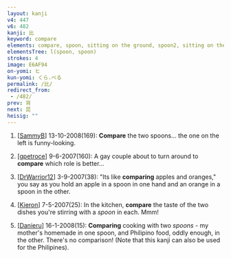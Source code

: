 ```yaml
---
layout: kanji
v4: 447
v6: 482
kanji: 比
keyword: compare
elements: compare, spoon, sitting on the ground, spoon2, sitting on the ground2
elementsTree: l(spoon, spoon)
strokes: 4
image: E6AF94
on-yomi: ヒ
kun-yomi: くら.べる
permalink: /比/
redirect_from:
 - /482/
prev: 背
next: 昆
heisig: ""
---
```


1) [<a href="http://kanji.koohii.com/profile/SammyB">SammyB</a>] 13-10-2008(169): <strong>Compare</strong> the two spoons... the one on the left is funny-looking.

2) [<a href="http://kanji.koohii.com/profile/gpetroce">gpetroce</a>] 9-6-2007(160): A gay couple about to turn around to <strong>compare</strong> which role is better...

3) [<a href="http://kanji.koohii.com/profile/DrWarrior12">DrWarrior12</a>] 3-9-2007(38): &quot;Its like <strong>comparing</strong> apples and oranges,&quot; you say as you hold an apple in a spoon in one hand and an orange in a spoon in the other.

4) [<a href="http://kanji.koohii.com/profile/Kieron">Kieron</a>] 7-5-2007(25): In the kitchen, <strong>compare</strong> the taste of the two dishes you&#039;re stirring with a <em>spoon</em> in each. Mmm!

5) [<a href="http://kanji.koohii.com/profile/Danieru">Danieru</a>] 16-1-2008(15): <strong>Comparing</strong> cooking with two <em>spoons</em> - my mother&#039;s homemade in one spoon, and Philipino food, oddly enough, in the other. There&#039;s no comparison! (Note that this kanji can also be used for the Philipines).

